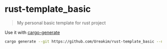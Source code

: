 # rust-template_basic
> My personal basic template for rust project

Use it with [cargo-generate](https://github.com/ashleygwilliams/cargo-generate)

```sh
cargo generate --git https://github.com/Ureakim/rust-template_basic --name myproject
```
